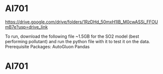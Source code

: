 # AI701

https://drive.google.com/drive/folders/1RzDHd_50mxH1IB_M0cwASSj_FFOUmB7e?usp=drive_link


To run, download the following file ~1.5GB for the SO2 model (best performing pollutant) and run the python file with it to test it on the data.
Prerequisite Packages:
AutoGluon
Pandas
# AI701
